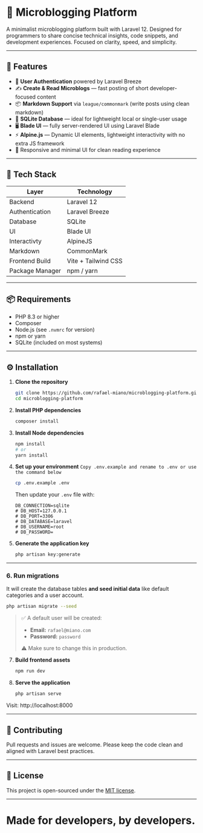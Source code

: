 # 📝 Microblogging Platform

A minimalist microblogging platform built with Laravel 12. Designed for programmers to share concise technical insights, code snippets, and development experiences. Focused on clarity, speed, and simplicity.

---

## 🚀 Features

- 🔐 **User Authentication** powered by Laravel Breeze
- ✍️ **Create & Read Microblogs** — fast posting of short developer-focused content
- 📦 **Markdown Support** via `league/commonmark` (write posts using clean markdown)
- 💾 **SQLite Database** — ideal for lightweight local or single-user usage
- 🖥️ **Blade UI** — fully server-rendered UI using Laravel Blade
- ⚡ **Alpine.js** — Dynamic UI elements, lightweight interactivity with no extra JS framework
- 📱 Responsive and minimal UI for clean reading experience

---

## 🧰 Tech Stack

| Layer           | Technology          |
| --------------- | ------------------- |
| Backend         | Laravel 12          |
| Authentication  | Laravel Breeze      |
| Database        | SQLite              |
| UI              | Blade UI            |
| Interactivty    | AlpineJS            |
| Markdown        | CommonMark          |
| Frontend Build  | Vite + Tailwind CSS |
| Package Manager | npm / yarn          |

---

## 📦 Requirements

- PHP 8.3 or higher
- Composer
- Node.js (see `.nvmrc` for version)
- npm or yarn
- SQLite (included on most systems)

---

## ⚙️ Installation

1. **Clone the repository**

    ```bash
    git clone https://github.com/rafael-miano/microblogging-platform.git
    cd microblogging-platform
    ```

2. **Install PHP dependencies**

    ```bash
    composer install
    ```

3. **Install Node dependencies**

    ```bash
    npm install
    # or
    yarn install
    ```

4. **Set up your environment**
    ```Copy .env.example and rename to .env or use the command below```
    ```bash
    cp .env.example .env
    ```

    Then update your `.env` file with:

    ```env
    DB_CONNECTION=sqlite
    # DB_HOST=127.0.0.1
    # DB_PORT=3306
    # DB_DATABASE=laravel
    # DB_USERNAME=root
    # DB_PASSWORD=
    ```

5. **Generate the application key**

    ```bash
    php artisan key:generate
    ```
---

### 6. **Run migrations**

It will create the database tables **and seed initial data** like default categories and a user account.

```bash
php artisan migrate --seed
```

> ✅ A default user will be created:
>
> * **Email:** `rafael@miano.com`
> * **Password:** `password`
>
> ⚠️ Make sure to change this in production.


7. **Build frontend assets**

    ```bash
    npm run dev
    ```

8. **Serve the application**

    ```bash
    php artisan serve
    ```

Visit: http://localhost:8000

---

## 🙌 Contributing

Pull requests and issues are welcome. Please keep the code clean and aligned with Laravel best practices.

---

## 📄 License

This project is open-sourced under the [MIT license](LICENSE).

---

**Made for developers, by developers.**
=======
